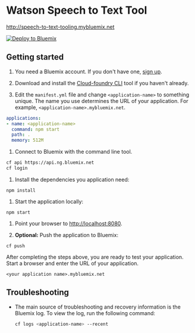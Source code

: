 # Watson Speech to Text Tool

http://speech-to-text-tooling.mybluemix.net

[![Deploy to Bluemix](https://console.ng.bluemix.net/devops/setup/deploy/button.png)](https://bluemix.net/deploy?repository=https://github.com/bourdakos1/speech-to-text-tool)

## Getting started 

1. You need a Bluemix account. If you don't have one, [sign up][sign_up].

1. Download and install the [Cloud-foundry CLI][cloud_foundry] tool if you haven't already.

1. Edit the `manifest.yml` file and change `<application-name>` to something unique. The name you use determines the URL of your application. For example, `<application-name>.mybluemix.net`.

  ```yaml
  applications:
  - name: <application-name>
    command: npm start
    path: .
    memory: 512M
  ```

1. Connect to Bluemix with the command line tool.

  ```bash
  cf api https://api.ng.bluemix.net
  cf login
  ```

1. Install the dependencies you application need:

  ```none
  npm install
  ```

1. Start the application locally:

  ```none
  npm start
  ```

1. Point your browser to [http://localhost:8080](http://localhost:8080).

1. **Optional:** Push the application to Bluemix:

  ```none
  cf push
  ```

After completing the steps above, you are ready to test your application. Start a browser and enter the URL of your application.

  ```none
  <your application name>.mybluemix.net
  ```

## Troubleshooting

* The main source of troubleshooting and recovery information is the Bluemix log. To view the log, run the following command:

  ```sh
  cf logs <application-name> --recent
  ```

[cloud_foundry]: https://github.com/cloudfoundry/cli
[sign_up]: https://console.ng.bluemix.net/registration/
